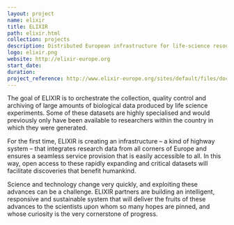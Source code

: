 ```yaml
---
layout: project
name: elixir
title: ELIXIR
path: elixir.html
collection: projects
description: Distributed European infrastructure for life-science resources (data, tools, standards, compute services and training)
logo: elixir.png
website: http://elixir-europe.org
start_date:
duration:
project_reference: http://www.elixir-europe.org/sites/default/files/documents/elixir_scientific_programme_final.pdf
---
```


The goal of ELIXIR is to orchestrate the collection, quality control
and archiving of large amounts of biological data produced by life
science experiments. Some of these datasets are highly specialised and
would previously only have been available to researchers within the
country in which they were generated.

For the first time, ELIXIR is creating an infrastructure – a kind of
highway system – that integrates research data from all corners of
Europe and ensures a seamless service provision that is easily
accessible to all. In this way, open access to these rapidly expanding
and critical datasets will facilitate discoveries that benefit
humankind.

Science and technology change very quickly, and exploiting these
advances can be a challenge. ELIXIR partners are building an
intelligent, responsive and sustainable system that will deliver the
fruits of these advances to the scientists upon whom so many hopes are
pinned, and whose curiosity is the very cornerstone of progress.
